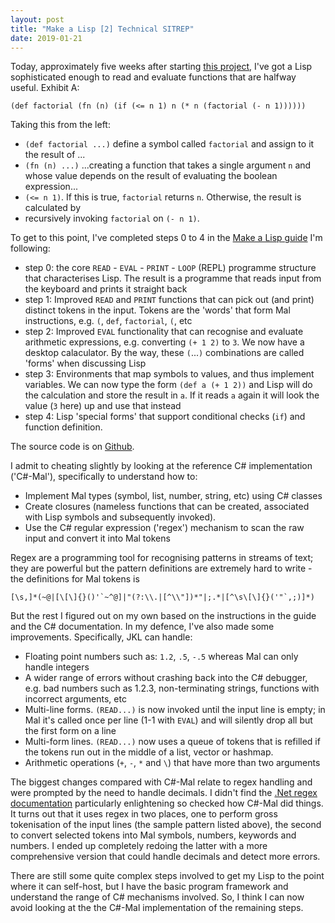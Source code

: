 ```yaml
---
layout: post
title: "Make a Lisp [2] Technical SITREP"
date: 2019-01-21
---
```


Today, approximately five weeks after starting [this project](https://www.non-kinetic-effects.co.uk/blog/2019/01/01/MAL-1), I've got a Lisp sophisticated enough to read and evaluate functions that are halfway useful. Exhibit A:

```
(def factorial (fn (n) (if (<= n 1) n (* n (factorial (- n 1))))))
```

Taking this from the left:

* `(def factorial ...)` define a symbol called `factorial` and assign to it the result of ...
* `(fn (n) ...)` ...creating a function that takes a single argument `n` and whose value depends on the result of evaluating the boolean expression...
* `(<= n 1)`. If this is true, `factorial` returns `n`. Otherwise, the result is calculated by
* recursively invoking `factorial` on `(- n 1)`.

To get to this point, I've completed steps 0 to 4 in the [Make a Lisp guide](https://github.com/kanaka/mal) I'm following:
* step 0: the core `READ` - `EVAL` - `PRINT` - `LOOP` (REPL) programme structure that characterises Lisp. The result is a programme that reads input from the keyboard and prints it straight back
* step 1: Improved `READ` and `PRINT` functions that can pick out (and print) distinct tokens in the input. Tokens are the 'words' that form Mal instructions, e.g. `(`, `def`, `factorial`, `(`, etc
* step 2: Improved `EVAL` functionality that can recognise and evaluate arithmetic expressions, e.g. converting `(+ 1 2)` to `3`. We now have a desktop calaculator. By the way, these `(`...`)` combinations are called 'forms' when discussing Lisp
* step 3: Environments that map symbols to values, and thus implement variables. We can now type the form `(def a (+ 1 2))` and Lisp will do the calculation and store the result in `a`. If it reads `a` again it will look the value (`3` here) up and use that instead
* step 4: Lisp 'special forms' that support conditional checks (`if`) and function definition.

The source code is on [Github](https://github.com/KineticLensman/JK-s-Lisp/tree/master/Mal-step-4c-complete).

I admit to cheating slightly by looking at the reference C# implementation ('C#-Mal'), specifically to understand how to:
* Implement Mal types (symbol, list, number, string, etc) using C# classes
* Create closures (nameless functions that can be created, associated with Lisp symbols and subsequently invoked).
* Use the C# regular expression ('regex') mechanism to scan the raw input and convert it into Mal tokens  

Regex are a programming tool for recognising patterns in streams of text; they are powerful but the pattern definitions are extremely hard to write - the definitions for Mal tokens is
```
[\s,]*(~@|[\[\]{}()'`~^@]|"(?:\\.|[^\\"])*"|;.*|[^\s\[\]{}('"`,;)]*)
```

But the rest I figured out on my own based on the instructions in the guide and the C# documentation. In my defence, I've also made some improvements. Specifically, JKL can handle:

* Floating point numbers such as: `1.2`, `.5`, `-.5` whereas Mal can only handle integers
* A wider range of errors without crashing back into the C# debugger, e.g. bad numbers such as 1.2.3, non-terminating strings, functions with incorrect arguments, etc
* Multi-line forms. `(READ...)` is now invoked until the input line is empty; in Mal it's called once per line (1-1 with `EVAL`) and will silently drop all but the first form on a line
* Multi-form lines. `(READ...)` now uses a queue of tokens that is refilled if the tokens run out in the middle of a list, vector or hashmap. 
* Arithmetic operations (`+`, `-`, `*` and `\`) that have more than two arguments

The biggest changes compared with C#-Mal relate to regex handling and were prompted by the need to handle decimals. I didn't find the [.Net regex documentation](https://docs.microsoft.com/en-us/dotnet/api/system.text.regularexpressions?view=netframework-4.7.2) particularly enlightening so checked how C#-Mal did things. It turns out that it uses regex in two places, one to perform gross tokenisation of the input lines (the sample pattern listed above), the second to convert selected tokens into Mal symbols, numbers, keywords and numbers. I ended up completely redoing the latter with a more comprehensive version that could handle decimals and detect more errors. 

There are still some quite complex steps involved to get my Lisp to the point where it can self-host, but I have the basic program framework and understand the range of C# mechanisms involved. So, I think I can now avoid looking at the the C#-Mal implementation of the remaining steps.


